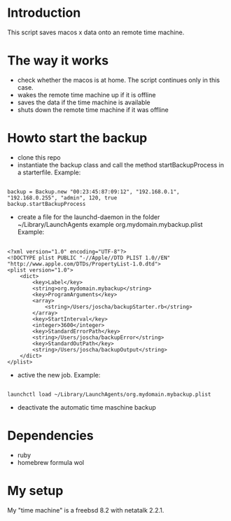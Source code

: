 # Introduction
This script saves macos x data onto an remote time machine. 

# The way it works
* check whether the macos is at home. The script continues only in this case.
* wakes the remote time machine up if it is offline
* saves the data if the time machine is available
* shuts down the remote time machine if it was offline

# Howto start the backup
* clone this repo
* instantiate the backup class and call the method startBackupProcess in a starterfile. Example:  

##
    backup = Backup.new "00:23:45:87:09:12", "192.168.0.1", "192.168.0.255", "admin", 120, true  
    backup.startBackupProcess  
* create a file for the launchd-daemon in the folder ~/Library/LaunchAgents
 example org.mydomain.mybackup.plist Example:

##
    <?xml version="1.0" encoding="UTF-8"?>
    <!DOCTYPE plist PUBLIC "-//Apple//DTD PLIST 1.0//EN" "http://www.apple.com/DTDs/PropertyList-1.0.dtd">
    <plist version="1.0">
    	<dict>
    		<key>Label</key>
    		<string>org.mydomain.mybackup</string>
    		<key>ProgramArguments</key>
    		<array>
    			<string>/Users/joscha/backupStarter.rb</string>
    		</array>
    		<key>StartInterval</key>
    		<integer>3600</integer>
    		<key>StandardErrorPath</key>
    		<string>/Users/joscha/backupError</string>
    		<key>StandardOutPath</key>
    		<string>/Users/joscha/backupOutput</string>
    	</dict>
    </plist>
* active the new job. Example: 

##
    launchctl load ~/Library/LaunchAgents/org.mydomain.mybackup.plist
* deactivate the automatic time maschine backup

# Dependencies
* ruby
* homebrew formula wol

# My setup
My "time machine" is a freebsd 8.2 with netatalk 2.2.1.
